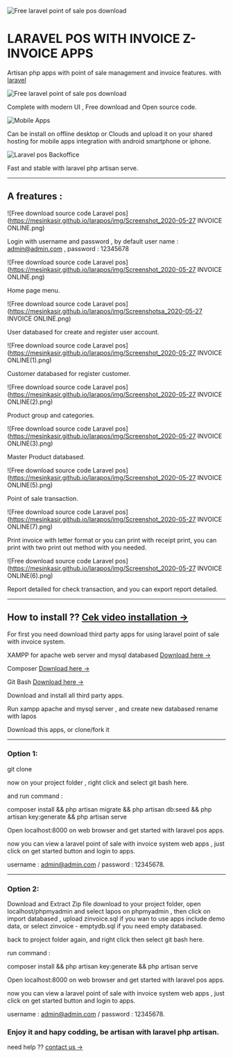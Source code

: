 ![Free laravel point of sale pos download](https://1.bp.blogspot.com/-G5gASdD5He8/Xt4Ct4Au9qI/AAAAAAAAJ5A/ab3TbJB9ESIm4gQLWdbyd3ihfnxgAc70gCK4BGAsYHg/s1200/kasir%2Binvoice%2Bonline%2Bweb%2Bapp.jpg)

# LARAVEL POS WITH INVOICE Z-INVOICE APPS

Artisan php apps with point of sale management and invoice features. with [laravel](https://laravel.com)

![Free laravel point of sale pos download](https://1.bp.blogspot.com/-e-bpBfO1Auo/Xt4CtfTVBQI/AAAAAAAAJ48/devpdRdDYeEmFoupaglHSaQXBbIuEeU0QCK4BGAsYHg/s1000/app%2Btoko%2Bkasir%2Binvoice%2Bonline.jpg)

Complete with modern UI , Free download and Open source code.

![Mobile Apps](https://1.bp.blogspot.com/-VFexNgv0VpQ/Xt4CurpWzOI/AAAAAAAAJ5E/lWAvlzowclEhNh6SpjPQ2CcTbOJnDuLAgCK4BGAsYHg/s1500/mesin%2Bkasir%2Bonline%2Bzinvoice.jpg)

Can be install on offline desktop or Clouds and upload it on your shared hosting for mobile apps integration with android smartphone or iphone.

![Laravel pos Backoffice](https://1.bp.blogspot.com/-uoz9QrY33ag/Xt4CsqYprdI/AAAAAAAAJ44/Pv9yrCoB49ANxXFMiL2SmCyrwQDOhQG2gCK4BGAsYHg/s1000/aplikasi%2Bkasir%2Binvoice%2Bonline%2Bzinvoice.jpg)

Fast and stable with laravel php artisan serve.

----------------------------------------------------------------------------------------------


## A freatures : 

![Free download source code Laravel pos](https://mesinkasir.github.io/larapos/img/Screenshot_2020-05-27 INVOICE ONLINE.png)

Login with username and password , by default user name : admin@admin.com , password : 12345678

![Free download source code Laravel pos](https://mesinkasir.github.io/larapos/img/Screenshot_2020-05-27 INVOICE ONLINE.png)

Home page menu.

![Free download source code Laravel pos](https://mesinkasir.github.io/larapos/img/Screenshotsa_2020-05-27 INVOICE ONLINE.png)

User databased for create and register user account.

![Free download source code Laravel pos](https://mesinkasir.github.io/larapos/img/Screenshot_2020-05-27 INVOICE ONLINE(1).png)

Customer databased for register customer.

![Free download source code Laravel pos](https://mesinkasir.github.io/larapos/img/Screenshot_2020-05-27 INVOICE ONLINE(2).png)

Product group and categories.

![Free download source code Laravel pos](https://mesinkasir.github.io/larapos/img/Screenshot_2020-05-27 INVOICE ONLINE(3).png)

Master Product databased.

![Free download source code Laravel pos](https://mesinkasir.github.io/larapos/img/Screenshot_2020-05-27 INVOICE ONLINE(5).png)

Point of sale transaction.

![Free download source code Laravel pos](https://mesinkasir.github.io/larapos/img/Screenshot_2020-05-27 INVOICE ONLINE(7).png)

Print invoice with letter format or you can print with receipt print, you can print with two print out method with you needed.

![Free download source code Laravel pos](https://mesinkasir.github.io/larapos/img/Screenshot_2020-05-27 INVOICE ONLINE(6).png)

Report detailed for check transaction, and you can export report detailed.

----------------------------------------------------------------------------------------------

## How to install ?? [Cek video installation →](https://www.youtube.com/c/bakoelraksupermarketMesinKasir/videos)

For first you need download third party apps for using laravel point of sale with invoice system.

XAMPP for apache web server and mysql databased [Download here →](https://www.apachefriends.org/download.html)

Composer  [Download here →](https://getcomposer.org/download/)

Git Bash [Download here →](https://git-scm.com/downloads)

Download and install all third party apps.

Run xampp apache and mysql server , and create new databased rename with lapos

Download this apps, or clone/fork it 


----------------------------------------------------------------------------------------------


### Option 1: 

git clone 

now on your project folder , right click and select git bash here.

and run command : 

composer install && php artisan migrate && php artisan db:seed && php artisan key:generate && php artisan serve

Open localhost:8000 on web browser and get started with laravel pos apps.

now you can view a laravel point of sale with invoice system web apps , just click on get started button and login to apps.

username : admin@admin.com / password : 12345678.


----------------------------------------------------------------------------------------------

### Option 2: 

Download and Extract Zip file download to your project folder, open localhost/phpmyadmin and select lapos on phpmyadmin , then click on import databased , upload zinvoice.sql if you wan to use apps include demo data, or select zinvoice - emptydb.sql if you need empty databased.

back to project folder again, and right click then select git bash here.

run command : 

composer install && php artisan key:generate && php artisan serve

Open localhost:8000 on web browser and get started with laravel pos apps.

now you can view a laravel point of sale with invoice system web apps , just click on get started button and login to apps.

username : admin@admin.com / password : 12345678.


### Enjoy it and hapy codding, be artisan with laravel php artisan.

need help ??  [contact us →](mailto:creativebydre@gmail.com)
